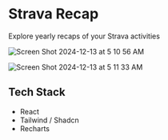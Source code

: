 # Strava Recap
Explore yearly recaps of your Strava activities

![Screen Shot 2024-12-13 at 5 10 56 AM](https://github.com/user-attachments/assets/07665c6b-1d87-4640-9e17-d825dbd95047)

![Screen Shot 2024-12-13 at 5 11 33 AM](https://github.com/user-attachments/assets/f0a961f0-d6b1-497e-9700-a0eab6322166)

## Tech Stack
* React
* Tailwind / Shadcn
* Recharts
